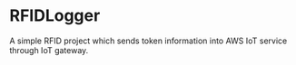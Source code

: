 # RFIDLogger
A simple RFID project which sends token information into AWS IoT service through IoT gateway. 
